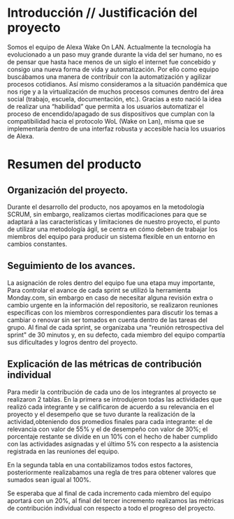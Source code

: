 # Introducción // Justificación del proyecto

Somos el equipo de Alexa Wake On LAN. Actualmente la tecnología ha evolucionado a un paso muy grande durante la vida del ser humano, no es de pensar que hasta hace menos de un siglo el internet fue concebido y consigo una nueva forma de vida y automatización. Por ello como equipo buscábamos una manera de contribuir con la automatización y agilizar procesos cotidianos. Así mismo consideramos a la situación pandémica que nos rige y a la virtualización de muchos procesos comunes dentro del área social (trabajo, escuela, documentación, etc.). Gracias a esto nació la idea de realizar una “habilidad” que permita a los usuarios automatizar el proceso de encendido/apagado de sus dispositivos que cumplan con la compatibilidad hacia el protocolo WoL (Wake on Lan), misma que se implementaría dentro de una interfaz robusta y accesible hacia los usuarios de Alexa.

# Resumen del producto 

## Organización del proyecto. 

Durante el desarrollo del producto, nos apoyamos en la metodología SCRUM, sin embargo, realizamos ciertas modificaciones para que se adaptará a las características y limitaciones de nuestro proyecto, el punto de utilizar una metodología ágil, se centra en cómo deben de  trabajar los miembros del equipo para producir un sistema flexible en un entorno en cambios constantes.


## Seguimiento de los avances.

La asignación de roles dentro del equipo fue una etapa muy importante, Para controlar el avance de cada sprint se utilizó la herramienta Monday.com, sin embargo en caso de necesitar alguna revisión extra o cambio urgente en la información del repositorio, se realizaron reuniones específicas con los miembros correspondientes para discutir los temas a cambiar o renovar sin ser tomados en cuenta dentro de las tareas del grupo. Al final de cada sprint, se organizaba una "reunión retrospectiva del sprint" de 30 minutos y, en su defecto, cada miembro del equipo compartía sus dificultades y logros dentro del proyecto.

## Explicación de las métricas de contribución individual

Para medir la contribución de cada uno de los integrantes al proyecto se realizaron 2 tablas. En la primera se introdujeron todas las actividades que realizó cada integrante y se calificaron de acuerdo a su relevancia en el proyecto y el desempeño que se tuvo durante la realización de la actividad,obteniendo dos promedios finales para cada integrante: el de relevancia con valor de 55% y el de desempeño con valor de 30%; el porcentaje restante se divide en un 10% con el hecho de haber cumplido con las actividades asignadas y el último 5% con respecto a la asistencia registrada en las reuniones del equipo.

En la segunda tabla en una contabilizamos todos estos factores, posteriormente realizabamos una regla de tres para obtener valores que sumados sean igual al 100%.

Se esperaba que al final de cada incremento cada miembro del equipo aportará con un 20%, al final del tercer incremento realizamos las métricas de contribución individual con respecto a todo el progreso del proyecto. 

